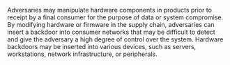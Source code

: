 Adversaries may manipulate hardware components in products prior to receipt by a final consumer for the purpose of data or system compromise. By modifying hardware or firmware in the supply chain, adversaries can insert a backdoor into consumer networks that may be difficult to detect and give the adversary a high degree of control over the system. Hardware backdoors may be inserted into various devices, such as servers, workstations, network infrastructure, or peripherals.
